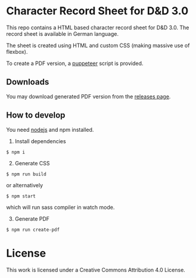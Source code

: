 # Character Record Sheet for D&D 3.0

This repo contains a HTML based character record sheet for D&D 3.0. The record
sheet is available in German language.

The sheet is created using HTML and custom CSS (making massive use of flexbox).

To create a PDF version, a [puppeteer](https://github.com/puppeteer/puppeteer/)
script is provided.

## Downloads

You may download generated PDF version from the [releases page](https://github.com/halimath/dnd30crs/releases/).

## How to develop

You need [nodejs](https://nodejs.org/en/) and npm installed.

1. Install dependencies

```
$ npm i
```

2. Generate CSS

```
$ npm run build
```

or alternatively

```
$ npm start
```

which will run sass compiler in watch mode.

3. Generate PDF

```
$ npm run create-pdf
```

# License

This work is licensed under a Creative Commons Attribution 4.0 License.